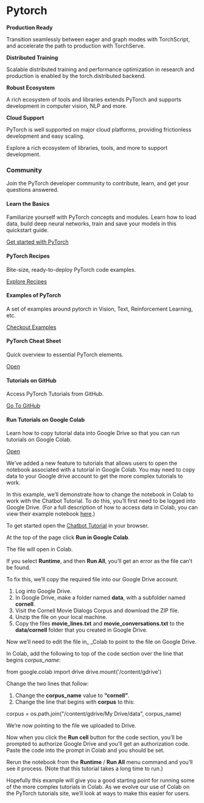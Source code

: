 # Pytorch

**Production Ready**

Transition seamlessly between eager and graph modes with TorchScript, and accelerate the path to production with TorchServe.

**Distributed Training**

Scalable distributed training and performance optimization in research and production is enabled by the torch.distributed backend.

**Robust Ecosystem**

A rich ecosystem of tools and libraries extends PyTorch and supports development in computer vision, NLP and more.

**Cloud Support**

PyTorch is well supported on major cloud platforms, providing frictionless development and easy scaling.

Explore a rich ecosystem of libraries, tools, and more to support development.

### Community

Join the PyTorch developer community to contribute, learn, and get your questions answered.



#### Learn the Basics

Familiarize yourself with PyTorch concepts and modules. Learn how to load data, build deep neural networks, train and save your models in this quickstart guide.

[Get started with PyTorch](https://pytorch.org/tutorials/beginner/basics/intro.html)

#### PyTorch Recipes

Bite-size, ready-to-deploy PyTorch code examples.

[Explore Recipes](https://pytorch.org/tutorials/recipes/recipes\_index.html)

#### Examples of PyTorch

A set of examples around pytorch in Vision, Text, Reinforcement Learning, etc.

[Checkout Examples](https://github.com/pytorch/examples)

#### PyTorch Cheat Sheet

Quick overview to essential PyTorch elements.

[Open](https://pytorch.org/tutorials/beginner/ptcheat.html)

#### Tutorials on GitHub

Access PyTorch Tutorials from GitHub.

[Go To GitHub](https://github.com/pytorch/tutorials)

#### Run Tutorials on Google Colab

Learn how to copy tutorial data into Google Drive so that you can run tutorials on Google Colab.

[Open](https://pytorch.org/tutorials/beginner/colab.html)



We’ve added a new feature to tutorials that allows users to open the notebook associated with a tutorial in Google Colab. You may need to copy data to your Google drive account to get the more complex tutorials to work.

In this example, we’ll demonstrate how to change the notebook in Colab to work with the Chatbot Tutorial. To do this, you’ll first need to be logged into Google Drive. (For a full description of how to access data in Colab, you can view their example notebook [here](https://colab.research.google.com/notebooks/io.ipynb#scrollTo=XDg9OBaYqRMd).)

To get started open the [Chatbot Tutorial](https://pytorch.org/tutorials/beginner/chatbot\_tutorial.html) in your browser.

At the top of the page click **Run in Google Colab**.

The file will open in Colab.

If you select **Runtime**, and then **Run All**, you’ll get an error as the file can’t be found.

To fix this, we’ll copy the required file into our Google Drive account.

1. Log into Google Drive.
2. In Google Drive, make a folder named **data**, with a subfolder named **cornell**.
3. Visit the Cornell Movie Dialogs Corpus and download the ZIP file.
4. Unzip the file on your local machine.
5. Copy the files **movie\_lines.txt** and **movie\_conversations.txt** to the **data/cornell** folder that you created in Google Drive.

Now we’ll need to edit the file in\_ \_Colab to point to the file on Google Drive.

In Colab, add the following to top of the code section over the line that begins _corpus\_name_:

from google.colab import drive drive.mount('/content/gdrive')

Change the two lines that follow:

1. Change the **corpus\_name** value to **“cornell”**.
2. Change the line that begins with **corpus** to this:

corpus = os.path.join("/content/gdrive/My Drive/data", corpus\_name)

We’re now pointing to the file we uploaded to Drive.

Now when you click the **Run cell** button for the code section, you’ll be prompted to authorize Google Drive and you’ll get an authorization code. Paste the code into the prompt in Colab and you should be set.

Rerun the notebook from the **Runtime** / **Run All** menu command and you’ll see it process. (Note that this tutorial takes a long time to run.)

Hopefully this example will give you a good starting point for running some of the more complex tutorials in Colab. As we evolve our use of Colab on the PyTorch tutorials site, we’ll look at ways to make this easier for users.
